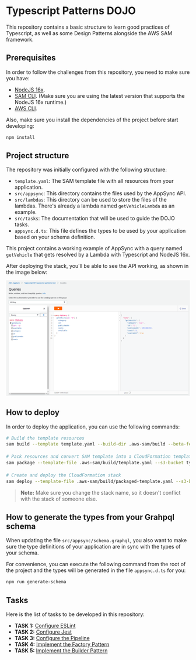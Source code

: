 # Typescript Patterns DOJO

This repository contains a basic structure to learn good practices of Typescript, as well as some Design Patterns alongside the AWS SAM framework.

## Prerequisites

In order to follow the challenges from this repository, you need to make sure you have:

* [NodeJS 16x](https://nodejs.org/en/).
* [SAM CLI](https://docs.aws.amazon.com/serverless-application-model/latest/developerguide/serverless-sam-cli-install.html). (Make sure you are using the latest version that supports the NodeJS 16x runtime.)
* [AWS CLI](https://docs.aws.amazon.com/cli/latest/userguide/getting-started-install.html).

Also, make sure you install the dependencies of the project before start developing:

```bash
npm install
```

## Project structure

The repository was initially configured with the following structure:

* `template.yaml`: The SAM template file with all resources from your application.
* `src/appsync`: This directory contains the files used by the AppSync API.
* `src/lambdas`: This directory can be used to store the files of the lambdas. There's already a lambda named `getVehicleLambda` as an example.
* `src/tasks`: The documentation that will be used to guide the DOJO tasks.
* `appsync.d.ts`: This file defines the types to be used by your application based on your schema definition.

This project contains a working example of AppSync with a query named `getVehicle` that gets resolved by a Lambda with Typescript and NodeJS 16x.

After deploying the stack, you'll be able to see the API working, as shown in the image below:

![AppSync Example](./src/tasks/docs/appsync-example.png "AppSync Example")

## How to deploy

In order to deploy the application, you can use the following commands:

```bash
# Build the template resources
sam build --template template.yaml --build-dir .aws-sam/build --beta-features

# Pack resources and convert SAM template into a CloudFormation template
sam package --template-file .aws-sam/build/template.yaml --s3-bucket typescript-patterns-dojo-assets --output-template-file .aws-sam/build/packaged-template.yaml

# Create and deploy the CloudFormation stack
sam deploy --template-file .aws-sam/build/packaged-template.yaml --s3-bucket typescript-patterns-dojo-assets --no-fail-on-empty-changeset --stack-name typescript-patterns-test --capabilities CAPABILITY_IAM CAPABILITY_NAMED_IAM
```

> **Note:** Make sure you change the stack name, so it doesn't conflict with the stack of someone else.

## How to generate the types from your Grahpql schema

When updating the file `src/appsync/schema.graphql`, you also want to make sure the type definitions of your application are in sync with the types of your schema.

For convenience, you can execute the following command from the root of the project and the types will be generated in the file `appsync.d.ts` for you:

```bash
npm run generate-schema
```

## Tasks

Here is the list of tasks to be developed in this repository:

* **TASK 1:** [Configure ESLint](./src/tasks/task1.md)
* **TASK 2:** [Configure Jest](./src/tasks/task2.md)
* **TASK 3:** [Configure the Pipeline](./src/tasks/task3.md)
* **TASK 4:** [Implement the Factory Pattern](./src/tasks/task4.md)
* **TASK 5:** [Implement the Builder Pattern](./src/tasks/task5.md)


